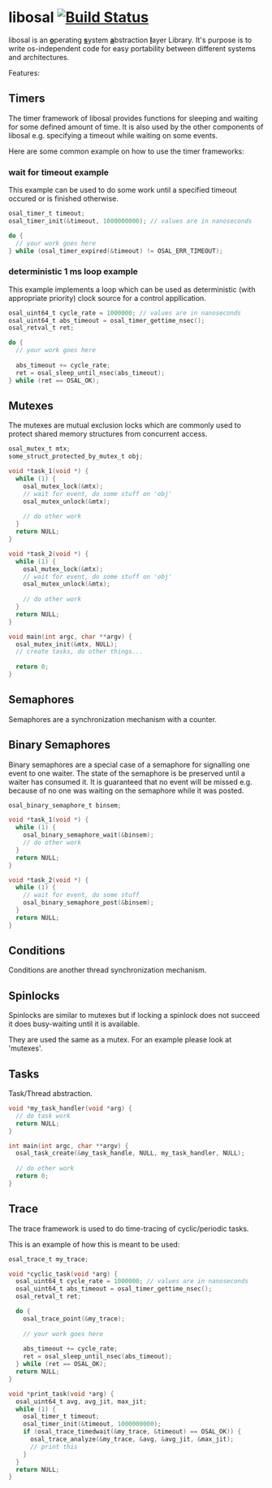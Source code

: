 # libosal [![Build Status](https://rmc-jenkins.robotic.dlr.de/jenkins/buildStatus/icon?job=common%2libosal%2Fmaster)](https://rmc-jenkins.robotic.dlr.de/jenkins/job/common/job/libosal/job/master/)

libosal is an <ins>**o**</ins>perating <ins>**s**</ins>ystem <ins>**a**</ins>bstraction <ins>**l**</ins>ayer Library. It's purpose is to write os-independent code for easy portability between different systems and architectures.

Features:

## Timers

The timer framework of libosal provides functions for sleeping and waiting for some defined amount of time. It is also used by the other components of libosal e.g. specifying a timeout while waiting on some events.

Here are some common example on how to use the timer frameworks:

### wait for timeout example

This example can be used to do some work until a specified timeout occured or is finished otherwise.

```c
osal_timer_t timeout;
osal_timer_init(&timeout, 1000000000); // values are in nanoseconds

do {
  // your work goes here
} while (osal_timer_expired(&timeout) != OSAL_ERR_TIMEOUT);
```

### deterministic 1 ms loop example

This example implements a loop which can be used as deterministic (with appropriate priority) clock source for a control appllication.

```c
osal_uint64_t cycle_rate = 1000000; // values are in nanoseconds
osal_uint64_t abs_timeout = osal_timer_gettime_nsec();
osal_retval_t ret;

do { 
  // your work goes here
  
  abs_timeout += cycle_rate;
  ret = osal_sleep_until_nsec(abs_timeout);
} while (ret == OSAL_OK);
```

## Mutexes

The mutexes are mutual exclusion locks which are commonly used to protect shared memory structures from concurrent access.

```c
osal_mutex_t mtx;
some_struct_protected_by_mutex_t obj;

void *task_1(void *) {
  while (1) {
    osal_mutex_lock(&mtx);
    // wait for event, do some stuff on 'obj'
    osal_mutex_unlock(&mtx);
    
    // do other work
  }
  return NULL;
}

void *task_2(void *) {
  while (1) {
    osal_mutex_lock(&mtx);
    // wait for event, do some stuff on 'obj'
    osal_mutex_unlock(&mtx);
    
    // do other work
  }
  return NULL;
}

void main(int argc, char **argv) {
  osal_mutex_init(&mtx, NULL);
  // create tasks, do other things...
  
  return 0;
}
```

## Semaphores

Semaphores are a synchronization mechanism with a counter.

## Binary Semaphores

Binary semaphores are a special case of a semaphore for signalling one event to one waiter. The state of the semaphore is be preserved until a waiter has consumed it. It is guaranteed that no event will be missed e.g. because of no one was waiting on the semaphore while it was posted.

```c
osal_binary_semaphore_t binsem;

void *task_1(void *) {
  while (1) {
    osal_binary_semaphore_wait(&binsem);
    // do other work
  }
  return NULL;
}

void *task_2(void *) {
  while (1) {   
    // wait for event, do some stuff
    osal_binary_semaphore_post(&binsem);
  }
  return NULL;
}
```

## Conditions

Conditions are another thread synchronization mechanism. 

## Spinlocks
 
Spinlocks are similar to mutexes but if locking a spinlock does not succeed it does busy-waiting until it is available.

They are used the same as a mutex. For an example please look at 'mutexes'.

## Tasks

Task/Thread abstraction.

```c
void *my_task_handler(void *arg) {
  // do task work
  return NULL;
}

int main(int argc, char **argv) {
  osal_task_create(&my_task_handle, NULL, my_task_handler, NULL);
  
  // do other work
  return 0;
}
```

## Trace

The trace framework is used to do time-tracing of cyclic/periodic tasks. 

This is an example of how this is meant to be used:

```c
osal_trace_t my_trace;

void *cyclic_task(void *arg) {
  osal_uint64_t cycle_rate = 1000000; // values are in nanoseconds
  osal_uint64_t abs_timeout = osal_timer_gettime_nsec();
  osal_retval_t ret;

  do { 
    osal_trace_point(&my_trace);
    
    // your work goes here
  
    abs_timeout += cycle_rate;
    ret = osal_sleep_until_nsec(abs_timeout);
  } while (ret == OSAL_OK);
  return NULL;
}

void *print_task(void *arg) {
  osal_uint64_t avg, avg_jit, max_jit;
  while (1) {
    osal_timer_t timeout;
    osal_timer_init(&timeout, 1000000000);
    if (osal_trace_timedwait(&my_trace, &timeout) == OSAL_OK)) {
      osal_trace_analyze(&my_trace, &avg, &avg_jit, &max_jit);
      // print this
    }
  }
  return NULL;
}
```
